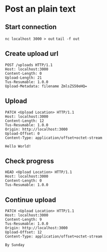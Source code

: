 # Post an plain text

## Start connection

`nc localhost 3000 > out`
`tail -f out`

## Create upload url

```
POST /uploads HTTP/1.1
Host: localhost:3000
Content-Length: 0
Upload-Length: 21
Tus-Resumable: 1.0.0
Upload-Metadata: filename ZmlsZS50eHQ=

```

## Upload

```
PATCH <Upload Location> HTTP/1.1
Host: localhost:3000
Content-Length: 12
Tus-Resumable: 1.0.0
Origin: http://localhost:3000
Upload-Offset: 0
Content-Type: application/offset+octet-stream

Hello World!
```

## Check progress

```
HEAD <Upload Location> HTTP/1.1
Host: localhost:3000
Content-Length: 0
Tus-Resumable: 1.0.0

```

## Continue upload

```
PATCH <Upload Location> HTTP/1.1
Host: localhost:3000
Content-Length: 9
Tus-Resumable: 1.0.0
Origin: http://localhost:3000
Upload-Offset: 12
Content-Type: application/offset+octet-stream

By Sunday
```